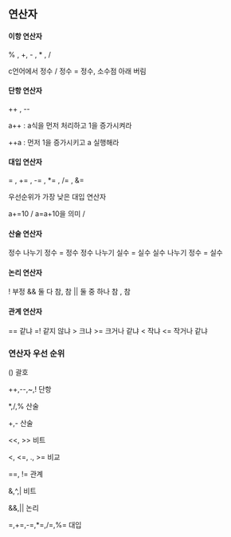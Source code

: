 ## 연산자

#### 이항 연산자
% , +, - , * , / 

c언어에서 정수 / 정수 = 정수, 소수점 아래 버림

#### 단항 연산자
++ , --

a++ : a식을 먼저 처리하고 1을 증가시켜라

++a : 먼저 1을 증가시키고 a 실행해라

#### 대입 연산자
= , += , -= , *= , /= , &=  

우선순위가 가장 낮은 대입 연산자

a+=10 / a=a+10을 의미 /

#### 산술 연산자
정수 나누기 정수 = 정수
정수 나누기 실수 = 실수
실수 나누기 정수 = 실수

#### 논리 연산자
! 부정
&& 둘 다 참, 참
|| 둘 중 하나 참 , 참

#### 관계 연산자
== 같냐 =! 같지 않냐 > 크냐 >= 크거나 같냐 < 작냐 <= 작거나 같냐

### 연산자 우선 순위
() 괄호

++,--,~,! 단항

*,/,% 산술

+,- 산술

<<, >> 비트

<, <=, ., >= 비교

==, != 관계

&,^,| 비트

&&,|| 논리

=,+=,-=,*=,/=,%= 대입
